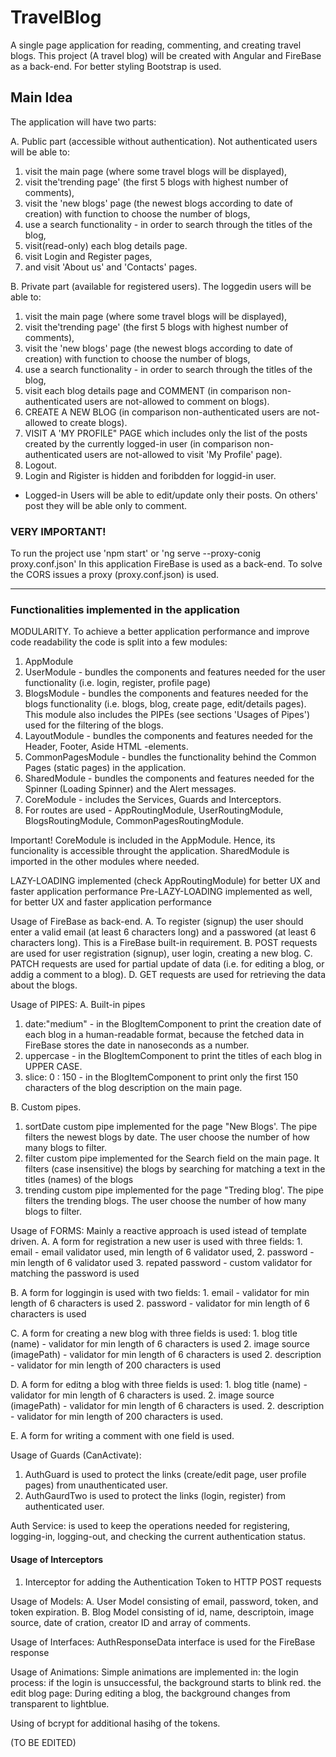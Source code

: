 # TravelBlog
A single page application for reading, commenting, and creating travel blogs. This project (A travel blog) will be created with Angular and FireBase as a back-end. For better styling Bootstrap is used.

## Main Idea
The application will have two parts:

A. Public part (accessible without authentication). Not authenticated users will be able to:
1) visit the main page (where some travel blogs will be displayed), 
2) visit the'trending page' (the first 5 blogs with highest number of comments),
3) visit the 'new blogs' page (the newest blogs according to date of creation) with function to choose the number of blogs,
4) use a search functionality - in order to search through the titles of the blog,
5) visit(read-only) each blog details page.
5) visit Login and Register pages,
6) and visit 'About us' and 'Contacts' pages.

B. Private part (available for registered users). The loggedin users will be able to:
1) visit the main page (where some travel blogs will be displayed), 
2) visit the'trending page' (the first 5 blogs with highest number of comments),
3) visit the 'new blogs' page (the newest blogs according to date of creation) with function to choose the number of blogs,
4) use a search functionality - in order to search through the titles of the blog,
5) visit each blog details page and COMMENT (in comparison non-authenticated users are not-allowed to comment on blogs).
6) CREATE A NEW BLOG (in comparison non-authenticated users are not-allowed to create blogs).
7) VISIT A 'MY PROFILE" PAGE which includes only the list of the posts created by the currently logged-in user (in comparison non-authenticated users are not-allowed to visit 'My Profile' page). 
8) Logout.
9) Login and Rigister is hidden and foribdden for loggid-in user.
* Logged-in Users will be able to edit/update only their posts. On others' post they will be able only to comment.


### VERY IMPORTANT!
To run the project use 'npm start' or 'ng serve --proxy-conig proxy.conf.json'
In this application FireBase is used as a back-end. To solve the CORS issues a proxy (proxy.conf.json) is used.

----

### Functionalities implemented in the application

MODULARITY. To achieve a better application performance and improve code readability the code is split into a few modules:
1) AppModule
2) UserModule - bundles the components and features needed for the user functionality (i.e. login, register, profile page)
3) BlogsModule - bundles the components and features needed for the blogs functionality (i.e. blogs, blog, create page, edit/details pages). This module also includes the PIPEs (see sections 'Usages of Pipes') used for the filtering of the blogs.
4) LayoutModule - bundles the components and features needed for the Header, Footer, Aside HTML -elements.
6) CommonPagesModule - bundles the functionality behind the Common Pages (static pages) in the application.
7) SharedModule - bundles the  components and features needed for the Spinner (Loading Spinner) and the Alert messages.
8) CoreModule - includes the Services, Guards and Interceptors.
9) For routes are used - AppRoutingModule, UserRoutingModule, BlogsRoutingModule, CommonPagesRoutingModule.

Important! CoreModule is included in the AppModule. Hence, its funcionality is accessible throught the application. SharedModule is imported in the other modules where needed.

LAZY-LOADING implemented (check AppRoutingModule) for better UX and faster application performance
Pre-LAZY-LOADING implemented as well, for better UX and faster application performance 

Usage of FireBase as back-end.
A. To register (signup) the user should enter a valid email (at least 6 characters long) and a passwored (at least 6 characters long). This is a FireBase built-in requirement.
B. POST requests are used for user registration (signup), user login, creating a new blog. 
C. PATCH requests are used for partial update of data (i.e. for editing a blog, or addig a comment to a blog). 
D. GET requests are used for retrieving the data about the blogs.


Usage of PIPES:
A. Built-in pipes
1) date:"medium" - in the BlogItemComponent to print the creation date of each blog in a human-readable format, because the fetched data in FireBase stores the date in nanoseconds as a number.
2) uppercase  - in the BlogItemComponent to print the titles of each blog in UPPER CASE.
3) slice: 0 : 150  - in the BlogItemComponent to print only the first 150 characters of the blog description on the main page.

B. Custom pipes.
1) sortDate custom pipe implemented for the page "New Blogs'. The pipe filters the newest blogs by date. The user choose the number of how many blogs to filter.
2) filter custom pipe implemented for the Search field on the main page. It filters (case insensitive) the blogs by searching for matching a text in the titles (names) of the blogs
3) trending custom pipe implemented for the page "Treding blog'. The pipe filters the trending blogs. The user choose the number of how many blogs to filter.

Usage of FORMS:
Mainly a reactive approach is used istead of template driven.
A. A form for registration a new user is used with three fields:
    1. email - email validator used, min length of 6 validator used,
    2. password - min length of 6 validator used
    3. repated password - custom validator for matching the password is used

B. A form for loggingin is used with two fields:
    1. email - validator for min length of 6 characters is used
    2. password - validator for min length of 6 characters is used

C. A form for creating a new blog with three fields is used:
    1. blog title (name) - validator for min length of 6 characters is used
    2. image source (imagePath) - validator for min length of 6 characters is used
    2. description - validator for min length of 200 characters is used

D. A form for editng a blog with three fields is used:
    1. blog title (name) - validator for min length of 6 characters is used.
    2. image source (imagePath) - validator for min length of 6 characters is used.
    2. description - validator for min length of 200 characters is used.

E. A form for writing a comment with one field is used.


Usage of Guards (CanActivate):
1) AuthGuard is used to protect the links (create/edit page, user profile pages) from unauthenticated user.
2) AuthGaurdTwo is used to protect the links (login, register) from authenticated user.

Auth Service:
is used to keep the operations needed for registering, logging-in, logging-out, and checking the current authentication status.

#### Usage of Interceptors
1) Interceptor for adding the Authentication Token to HTTP POST requests

Usage of Models:
A. User Model consisting of email, password, token, and token expiration.
B. Blog Model consisting of id, name, descriptoin, image source, date of cration, creator ID and array of comments. 

Usage of Interfaces:
AuthResponseData interface is used for the FireBase response

Usage of Animations:
Simple animations are implemented in:
 the login process: if the login is unsuccessful, the background starts to blink red.
 the edit blog page: During editing a blog, the background changes from transparent to lightblue.    

Using of bcrypt for additional hasihg of the tokens.

(TO BE EDITED)